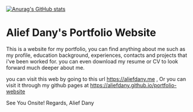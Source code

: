 [![Anurag's GitHub stats](https://github-readme-stats.vercel.app/api?username=aliefdany&hide=issues,stars&count_private=true&show_icons=true&theme=radical)](https://github.com/anuraghazra/github-readme-stats)

# Alief Dany's Portfolio Website

This is a website for my portfolio, you can find anything about me such as my profile, education background, experiences, contacts and projects that i've been worked for. you can even download my resume or CV to look forward much deeper about me.

you can visit this web by going to this url https://aliefdany.me , Or you can visit it through my github pages at https://aliefdany.github.io/portfolio-website

See You Onsite!
Regards,
Alief Dany


